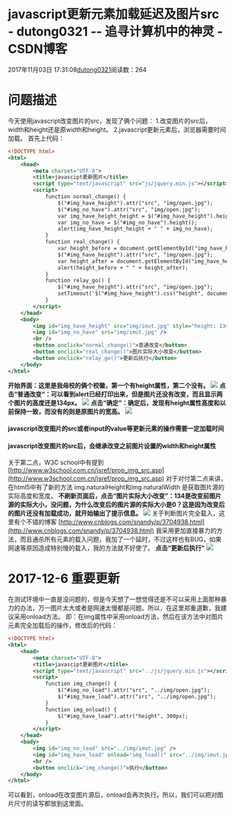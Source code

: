 # javascript更新元素加载延迟及图片src - dutong0321 -- 追寻计算机中的神灵 - CSDN博客
2017年11月03日 17:31:08[dutong0321](https://me.csdn.net/dutong0321)阅读数：264
# 问题描述
今天使用javascript改变图片的src，发现了俩个问题： 
1.改变图片的src后，width和height还是原width和height。 
2.javascript更新元素后，浏览器需要时间加载。 
首先上代码：
```xml
<!DOCTYPE html>
<html>
    <head>
        <meta charset="UTF-8">
        <title>javascipt更新图片</title>
        <script type="text/javascript" src="js/jquery.min.js"></script>
        <script>
            function normal_change() {
                $("#img_have_height").attr("src", "img/open.jpg");
                $("#img_no_have").attr("src", "img/open.jpg");
                var img_have_height_height = $("#img_have_height").height();
                var img_no_have = $("#img_no_have").height();
                alert(img_have_height_height + " " + img_no_have);
            }
            function real_change() {
                var height_before = document.getElementById("img_have_height").naturalHeight;
                $("#img_have_height").attr("src", "img/open.jpg");
                var height_after = document.getElementById("img_have_height").naturalHeight;
                alert(height_before + " " + height_after);
            }
            function relay_go() {
                $("#img_have_height").attr("src", "img/open.jpg");
                setTimeout('$("#img_have_height").css("height", document.getElementById("img_have_height").naturalHeight);', 100);
            }
        </script>
    </head>
    <body>
        <img id="img_have_height" src="img/imut.jpg" style="height: 134px;" />
        <img id="img_no_have" src="img/imut.jpg" />
        <br />
        <button onclick="normal_change()">普通改变</button>
        <button onclick="real_change()">图片实际大小改变</button>
        <button onclick="relay_go()">更新后执行</button>
    </body>
</html>
```
**开始界面：这里是我母校的俩个校徽，第一个有height属性，第二个没有。**
![](https://img-blog.csdn.net/20171103170300259?watermark/2/text/aHR0cDovL2Jsb2cuY3Nkbi5uZXQvZHV0b25nMDMyMQ==/font/5a6L5L2T/fontsize/400/fill/I0JBQkFCMA==/dissolve/70/gravity/SouthEast)
**点击“普通改变“：可以看到alert已经打印出来，但是图片还没有改变，而且显示两个图片的高度还是134px。**
![](https://img-blog.csdn.net/20171103170434648?watermark/2/text/aHR0cDovL2Jsb2cuY3Nkbi5uZXQvZHV0b25nMDMyMQ==/font/5a6L5L2T/fontsize/400/fill/I0JBQkFCMA==/dissolve/70/gravity/SouthEast)
**点击“确定”：确定后，发现有height属性高度和以前保持一致，而没有的则是原图片的宽高。**
![](https://img-blog.csdn.net/20171103170919922?watermark/2/text/aHR0cDovL2Jsb2cuY3Nkbi5uZXQvZHV0b25nMDMyMQ==/font/5a6L5L2T/fontsize/400/fill/I0JBQkFCMA==/dissolve/70/gravity/SouthEast)
#### javascript改变图片的src或者input的value等更新元素的操作需要一定加载时间
#### javascript改变图片的src后，会继承改变之前图片设置的width和height属性
关于第二点，W3C school中有提到 [http://www.w3school.com.cn/jsref/prop_img_src.asp](http://www.w3school.com.cn/jsref/prop_img_src.asp)
对于对付第二点来讲，在html5中有了新的方法 img.naturalHeight和img.naturalWidth 是获取图片源的实际高度和宽度。 
**不刷新页面后，点击“图片实际大小改变”：134是改变前图片源的实际大小，没问题，为什么改变后的图片源的实际大小是0？这是因为改变后的图片还没有加载成功，就开始输出了提示信息。**
![](https://img-blog.csdn.net/20171103171949345?watermark/2/text/aHR0cDovL2Jsb2cuY3Nkbi5uZXQvZHV0b25nMDMyMQ==/font/5a6L5L2T/fontsize/400/fill/I0JBQkFCMA==/dissolve/70/gravity/SouthEast)
关于判断图片完全载入，这里有个不错的博客 [http://www.cnblogs.com/snandy/p/3704938.html](http://www.cnblogs.com/snandy/p/3704938.html)
我采用更加直接暴力的方法，而且通杀所有元素的载入问题，我加了一个延时，不过这样也有BUG，如果网速等原因造成特别慢的载入，我的方法就不好使了。 
**点击“更新后执行”**
![](https://img-blog.csdn.net/20171103172941084?watermark/2/text/aHR0cDovL2Jsb2cuY3Nkbi5uZXQvZHV0b25nMDMyMQ==/font/5a6L5L2T/fontsize/400/fill/I0JBQkFCMA==/dissolve/70/gravity/SouthEast)
# 2017-12-6 重要更新
在测试环境中一直是没问题的，但是今天想了一想觉得还是不可以采用上面那种暴力的办法，万一图片太大或者是网速太慢都是问题。所以，在这里郑重道歉，我建议采用onload方法。 
即：在img属性中采用onload方法，然后在该方法中对图片元素完全加载后的操作，修改后的代码：
```xml
<!DOCTYPE html>
<html>
    <head>
        <meta charset="UTF-8">
        <title>javascipt更新图片</title>
        <script type="text/javascript" src="../js/jquery.min.js"></script>
        <script>
            function img_change() {
                $("#img_no_load").attr("src", "../img/open.jpg");
                $("#img_have_load").attr("src", "../img/open.jpg");
            }
            function img_onload() {
                $("#img_have_load").attr("height", 300px);
            }
        </script>
    </head>
    <body>
        <img id="img_no_load" src="../img/imut.jpg" />
        <img id="img_have_load" onload="img_load()" src="../img/imut.jpg" />
        <br />
        <button onclick="img_change()">执行</button>
    </body>
</html>
```
可以看到，onload在改变图片源后，onload会再次执行。所以，我们可以把对图片尺寸的读写都放到这里面。
